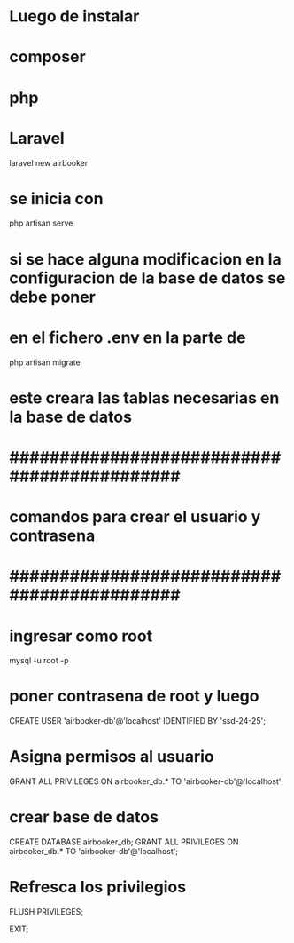 # Luego de instalar 
# composer
# php
# Laravel

laravel new airbooker

# se inicia con 

php artisan serve

# si se hace alguna modificacion en la configuracion de la base de datos se debe poner

# en el fichero .env en la parte de 

php artisan migrate

# este creara las tablas necesarias en la base de datos

# ############################################ #
# comandos para crear el usuario y contrasena  #
# ############################################ #

# ingresar como root

mysql -u root -p

# poner contrasena de root y luego

CREATE USER 'airbooker-db'@'localhost' IDENTIFIED BY 'ssd-24-25';

# Asigna permisos al usuario

GRANT ALL PRIVILEGES ON airbooker_db.* TO 'airbooker-db'@'localhost';

# crear base de datos

CREATE DATABASE airbooker_db;
GRANT ALL PRIVILEGES ON airbooker_db.* TO 'airbooker-db'@'localhost';


# Refresca los privilegios
FLUSH PRIVILEGES;

EXIT;

